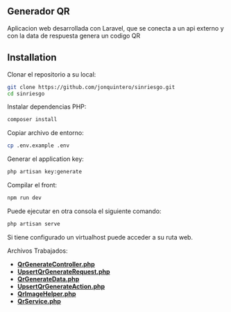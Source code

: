 ## Generador QR

Aplicacion web desarrollada con Laravel, que se conecta a un api externo y con la data de respuesta genera un codigo QR

## Installation

Clonar el repositorio a su local:

```sh
git clone https://github.com/jonquintero/sinriesgo.git
cd sinriesgo
```

Instalar dependencias PHP:

```sh
composer install
```

Copiar archivo de entorno:

```sh
cp .env.example .env
```

Generar el  application key:

```sh
php artisan key:generate
```

Compilar el front:

```sh
npm run dev
```

Puede ejecutar en otra consola el siguiente comando:

```sh
php artisan serve
```
Si tiene configurado un virtualhost puede acceder a su ruta web.


Archivos Trabajados:
- **[QrGenerateController.php](https://github.com/jonquintero/sinriesgo/blob/72e36f274d0951dd407dac6333ee0feb71eb05d7/app/Http/Controllers/QrGenerateController.php)**
- **[UpsertQrGenerateRequest.php](https://github.com/jonquintero/sinriesgo/blob/72e36f274d0951dd407dac6333ee0feb71eb05d7/app/Http/Requests/UpsertQrGenerateRequest.php)**
- **[QrGenerateData.php](https://github.com/jonquintero/sinriesgo/blob/72e36f274d0951dd407dac6333ee0feb71eb05d7/app/DataTransferObjects/QrGenerateData.php)**
- **[UpsertQrGenerateAction.php](https://github.com/jonquintero/sinriesgo/blob/72e36f274d0951dd407dac6333ee0feb71eb05d7/app/Actions/UpsertQrGenerateAction.php)**
- **[QrImageHelper.php](https://github.com/jonquintero/sinriesgo/blob/72e36f274d0951dd407dac6333ee0feb71eb05d7/app/Helpers/QrImageHelper.php)**
- **[QrService.php](https://github.com/jonquintero/sinriesgo/blob/72e36f274d0951dd407dac6333ee0feb71eb05d7/app/Services/QrService.php)**
